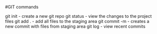 #GIT commands

git init - create a new git repo
git status - view the changes to the project files
git add . - add all files to the staging area
git commit -m <message> - creates a new commit with files from staging area
git log - view recent commits
